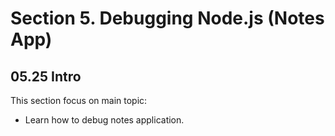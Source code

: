 # Section 5. Debugging Node.js (Notes App)

## 05.25 Intro

This section focus on main topic:

- Learn how to debug notes application.




